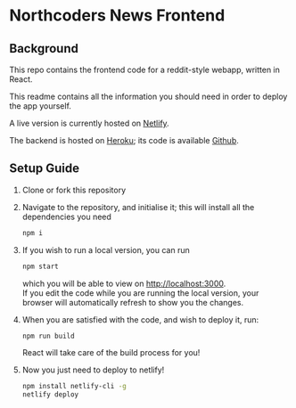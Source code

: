 # Northcoders News Frontend

## Background

This repo contains the frontend code for a reddit-style webapp, written in React.

This readme contains all the information you should need in order to deploy the app yourself.

A live version is currently hosted on [Netlify](https://nc-news-jbd.netlify.com/).

The backend is hosted on [Heroku](https://sheltered-sands-58798.herokuapp.com); its code is available [Github](https://github.com/jugelington/BE2-northcoders-news/).

## Setup Guide

1. Clone or fork this repository
2. Navigate to the repository, and initialise it; this will install all the dependencies you need
   ```bash
   npm i
   ```
3. If you wish to run a local version, you can run
   ```bash
   npm start
   ```
   which you will be able to view on [http://localhost:3000](http://localhost:3000).
   <br> If you edit the code while you are running the local version, your browser will automatically refresh to show you the changes.
4. When you are satisfied with the code, and wish to deploy it, run:

   ```bash
   npm run build
   ```

   React will take care of the build process for you!

5. Now you just need to deploy to netlify!
   ```bash
   npm install netlify-cli -g
   netlify deploy
   ```
